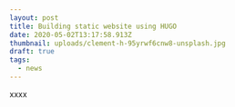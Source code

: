 ```yaml
---
layout: post
title: Building static website using HUGO
date: 2020-05-02T13:17:58.913Z
thumbnail: uploads/clement-h-95yrwf6cnw8-unsplash.jpg
draft: true
tags:
  - news
---
```

xxxx